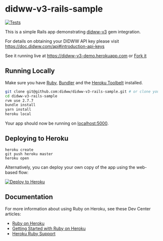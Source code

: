 # didww-v3-rails-sample

[![Tests](https://github.com/didww/didww-v3-rails-sample/actions/workflows/tests.yml/badge.svg?branch=master)](https://github.com/didww/didww-v3-rails-sample/actions/workflows/tests.yml)

This is a simple Rails app demonstrating [didww-v3](https://github.com/didww/didww-v3-ruby) gem integration.

For details on obtaining your DIDWW API key please visit https://doc.didww.com/api#introduction-api-keys

See it running live at https://didww-v3-demo.herokuapp.com or [Fork it](https://github.com/didww/didww-v3-rails-sample/fork)

## Running Locally

Make sure you have [Ruby](https://www.ruby-lang.org), [Bundler](http://bundler.io) and the [Heroku Toolbelt](https://toolbelt.heroku.com/) installed.

```sh
git clone git@github.com:didww/didww-v3-rails-sample.git # or clone your own fork
cd didww-v3-rails-sample
rvm use 2.7.7
bundle install
yarn install
heroku local
```

Your app should now be running on [localhost:5000](http://localhost:5000/).

## Deploying to Heroku

```
heroku create
git push heroku master
heroku open
```

Alternatively, you can deploy your own copy of the app using the web-based flow:

[![Deploy to Heroku](https://www.herokucdn.com/deploy/button.png)](https://heroku.com/deploy)

## Documentation

For more information about using Ruby on Heroku, see these Dev Center articles:

- [Ruby on Heroku](https://devcenter.heroku.com/categories/ruby)
- [Getting Started with Ruby on Heroku](https://devcenter.heroku.com/articles/getting-started-with-ruby)
- [Heroku Ruby Support](https://devcenter.heroku.com/articles/ruby-support)
